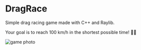 # DragRace
Simple drag racing game made with C++ and Raylib.

Your goal is to reach 100 km/h in the shortest possible time! 🚗💨

![game photo](https://media.discordapp.net/attachments/980559154374647838/1163577035973738536/image.png?ex=6540148f&is=652d9f8f&hm=cdaaea4396292e399dc73d14ab65fe700dcb1504d084fdb3f569f9083e35b52b&=&width=782&height=440)
